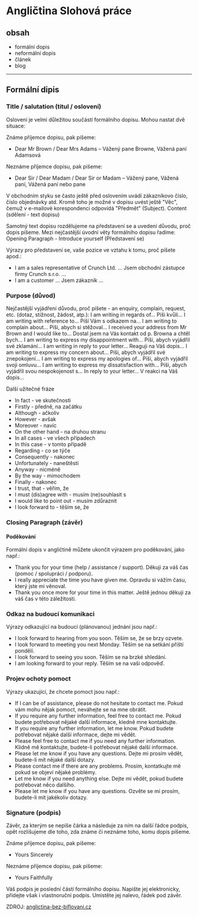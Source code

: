 # Angličtina Slohová práce
## obsah

- formální dopis
- neformální dopis
- článek
- blog

*****
## Formální dipis
### Title / salutation (titul / oslovení)

Oslovení je velmi důležitou součástí formálního dopisu. Mohou nastat dvě situace:

Známe příjemce dopisu, pak píšeme:
- Dear Mr Brown / Dear Mrs Adams – Vážený pane Browne, Vážená paní Adamsová

Neznáme příjemce dopisu, pak píšeme:
- Dear Sir / Dear Madam / Dear Sir or Madam – Vážený pane, Vážená paní, Vážená paní nebo pane

V obchodním styku se často ještě před oslovením uvádí zákazníkovo číslo, číslo objednávky atd. Kromě toho je možné v dopisu uvést ještě "Věc", čemuž v e-mailové korespondenci odpovídá "Předmět" (Subject).
Content (sdělení - text dopisu)

Samotný text dopisu rozdělujeme na představení se a uvedení důvodu, proč dopis píšeme. Mezi nejčastější úvodní věty formálního dopisu řadíme:
Opening Paragraph - Introduce yourself (Představení se)

Výrazy pro představení se, vaše pozice ve vztahu k tomu, proč píšete apod.:
- I am a sales representative of Crunch Ltd. … 	Jsem obchodní zástupce firmy Crunch s.r.o. …
- I am a customer … 	Jsem zákazník …


### Purpose (důvod)

Nejčastější vyjádření důvodu, proč píšete - an enquiry, complain, request, etc. (dotaz, stížnost, žádost, atp.):
I am writing in regards of… 	Píši kvůli…
I am writing with reference to… 	Píší Vám s odkazem na…
I am writing to complain about… 	Píši, abych si stěžoval…
I received your address from Mr Brown and I would like to… 	Dostal jsem na Vás kontakt od p. Browna a chtěl bych…
I am writing to express my disappointment with… 	Píši, abych vyjádřil své zklamání…
I am writing in reply to your letter… 	Reaguji na Váš dopis…
I am writing to express my concern about… 	Píši, abych vyjádřil své znepokojení…
I am writing to express my apologies of… 	Píši, abych vyjádřil svoji omluvu…
I am writing to express my dissatisfaction with… 	Píši, abych vyjádřil svou nespokojenost s…
In reply to your letter… 	V reakci na Váš dopis…


Další užitečné fráze

- In fact - ve skutečnosti
- Firstly - předně, na začátku
- Although - ačkoliv
- However - avšak
- Moreover - navíc
- On the other hand - na druhou stranu
- In all cases - ve všech případech              
- In this case - v tomto případě
- Regarding - co se týče
- Consequently - nakonec
- Unfortunately - naneštěstí	
- Anyway - nicméně
- By the way - mimochodem
- Finally - nakonec
- I trust, that - věřím, že	
- I must (dis)agree with - musím (ne)souhlasit s
- I would like to point out - musím zdůraznit
- I look forward to - těším se, že

### Closing Paragraph (závěr)

#### Poděkování

Formální dopis v angličtině můžete ukončit výrazem pro poděkování, jako např.:
- Thank you for your time (help / assistance / support). 	Děkuji za váš čas (pomoc / spolupráci / podporu).
- I really appreciate the time you have given me. 	Opravdu si vážím času, který jste mi věnoval.
- Thank you once more for your time in this matter. 	Ještě jednou děkuji za váš čas v této záležitosti.


### Odkaz na budoucí komunikaci

Výrazy odkazující na budoucí (plánovanou) jednání jsou např.:
- I look forward to hearing from you soon. 	Těším se, že se brzy ozvete.
- I look forward to meeting you next Monday. 	Těším se na setkání příští pondělí.
- I look forward to seeing you soon. 	Těším se na brzké shledání.
- I am looking forward to your reply. 	Těším se na vaši odpověď.


### Projev ochoty pomoct

Výrazy ukazující, že chcete pomoct jsou např.:
- If I can be of assistance, please do not hesitate to contact me. 	Pokud vám mohu nějak pomoct, neváhejte se na mne obrátit.
- If you require any further information, feel free to contact me. 	Pokud budete potřebovat nějaké další informace, kledně mne kontaktujte.
- If you require any further information, let me know. 	Pokud budete potřebovat nějaké další informace, dejte mi vědět.
- Please feel free to contact me if you need any further information. 	Klidně mě kontaktujte, budete-li potřebovat nějaké další informace.
- Please let me know if you have any questions. 	Dejte mi prosím vědět, budete-li mít nějaké další dotazy.
- Please contact me if there are any problems. 	Prosím, kontatkujte mě pokud se objeví nějaké problémy.
- Let me know if you need anything else. 	Dejte mi vědět, pokud budete potřebovat něco dalšího.
- Please let me know if you have any questions. 	Ozvěte se mi prosím, budete-li mít jakékoliv dotazy.


### Signature (podpis)

Závěr, za kterým se nepíše čárka a následuje za ním na další řádce podpis, opět rozlišujeme dle toho, zda známe či neznáme toho, komu dopis píšeme.

Známe příjemce dopisu, pak píšeme:
- Yours Sincerely

Neznáme příjemce dopisu, pak píšeme:
- Yours Faithfully

Váš podpis je poslední částí formálního dopisu. Napište jej elektronicky, přidejte však i vlastnoruční podpis. Umístěte jej nalevo, řádek pod závěr. 

ZDROJ: [anglictina-bez-biflovani.cz](https://www.anglictina-bez-biflovani.cz/formalni-dopis)
